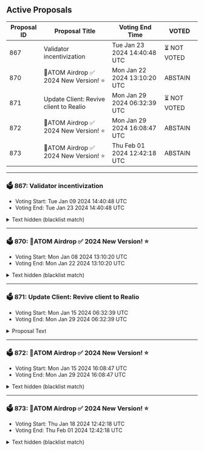 ## Active Proposals

| Proposal ID | Proposal Title | Voting End Time | VOTED |
|-------------|----------------|-----------------|-------|
| 867 | Validator incentivization | Tue Jan 23 2024 14:40:48 UTC | ⏳ NOT VOTED |
| 870 | 💎ATOM Airdrop ✅ 2024 New Version! ⭐ | Mon Jan 22 2024 13:10:20 UTC | ABSTAIN |
| 871 | Update Client: Revive client to Realio | Mon Jan 29 2024 06:32:39 UTC | ⏳ NOT VOTED |
| 872 | 💎ATOM Airdrop ✅ 2024 New Version! ⭐ | Mon Jan 29 2024 16:08:47 UTC | ABSTAIN |
| 873 | 💎ATOM Airdrop ✅ 2024 New Version! ⭐ | Thu Feb 01 2024 12:42:18 UTC | ABSTAIN |

---

### 🗳 867: Validator incentivization
- Voting Start: Tue Jan 09 2024 14:40:48 UTC
- Voting End: Tue Jan 23 2024 14:40:48 UTC

<details>
<summary>Text hidden (blacklist match)</summary>
 
</details>

---

### 🗳 870: 💎ATOM Airdrop ✅ 2024 New Version! ⭐
- Voting Start: Mon Jan 08 2024 13:10:20 UTC
- Voting End: Mon Jan 22 2024 13:10:20 UTC

<details>
<summary>Text hidden (blacklist match)</summary>
 
</details>

---

### 🗳 871: Update Client: Revive client to Realio
- Voting Start: Mon Jan 15 2024 06:32:39 UTC
- Voting End: Mon Jan 29 2024 06:32:39 UTC

<details>
<summary>Proposal Text</summary>
 
This proposal will update the expired client on channel-645 between cosmoshub-4 and the realionetwork_3301-1 networks. In turn, this will allow users to transfer funds from Realio to Cosmos and vice versa.
</details>

---

### 🗳 872: 💎ATOM Airdrop ✅ 2024 New Version! ⭐
- Voting Start: Mon Jan 15 2024 16:08:47 UTC
- Voting End: Mon Jan 29 2024 16:08:47 UTC

<details>
<summary>Text hidden (blacklist match)</summary>
 
</details>

---

### 🗳 873: 💎ATOM Airdrop ✅ 2024 New Version! ⭐
- Voting Start: Thu Jan 18 2024 12:42:18 UTC
- Voting End: Thu Feb 01 2024 12:42:18 UTC

<details>
<summary>Text hidden (blacklist match)</summary>
 
</details>
